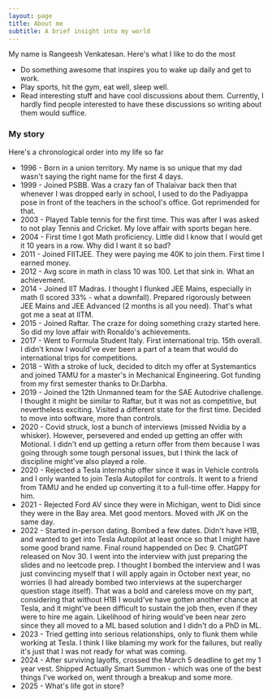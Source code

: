 ```yaml
---
layout: page
title: About me
subtitle: A brief insight into my world
---
```


My name is Rangeesh Venkatesan. Here's what I like to do the most

- Do something awesome that inspires you to wake up daily and get to work.
- Play sports, hit the gym, eat well, sleep well.
- Read interesting stuff and have cool discussions about them. Currently, I hardly find people interested to have these discussions so writing about them would suffice. 

### My story

Here's a chronological order into my life so far
- 1996 - Born in a union territory. My name is so unique that my dad wasn't saying the right name for the first 4 days. 
- 1999 - Joined PSBB. Was a crazy fan of Thalaivar back then that whenever I was dropped early in school, I used to do the Padiyappa pose in front of the teachers in the school's office. Got reprimended for that. 
- 2003 - Played Table tennis for the first time. This was after I was asked to not play Tennis and Cricket. My love affair with sports began here.
- 2004 - First time I got Math proficiency. Little did I know that I would get it 10 years in a row. Why did I want it so bad?
- 2011 - Joined FIITJEE. They were paying me 40K to join them. First time I earned money. 
- 2012 - Avg score in math in class 10 was 100. Let that sink in. What an achievement. 
- 2014 - Joined IIT Madras. I thought I flunked JEE Mains, especially in math (I scored 33% - what a downfall). Prepared rigorously between JEE Mains and JEE Advanced (2 months is all you need). That's what got me a seat at IITM.
- 2015 - Joined Raftar. The craze for doing something crazy started here. So did my love affair with Ronaldo's achievements. 
- 2017 - Went to Formula Student Italy. First international trip. 15th overall. I didn't know I would've ever been a part of a team that would do international trips for competitions.
- 2018 - With a stroke of luck, decided to ditch my offer at Systemantics and joined TAMU for a master's in Mechanical Engineering. Got funding from my first semester thanks to Dr.Darbha. 
- 2019 - Joined the 12th Unmanned team for the SAE Autodrive challenge. I thought it might be similar to Raftar, but it was not as competitive, but nevertheless exciting. Visited a different state for the first time. Decided to move into software, more than controls.
- 2020 - Covid struck, lost a bunch of interviews (missed Nvidia by a whisker). However, persevered and ended up getting an offer with Motional. I didn't end up getting a return offer from them because I was going through some tough personal issues, but I think the lack of discipline might've also played a role. 
- 2020 - Rejected a Tesla internship offer since it was in Vehicle controls and I only wanted to join Tesla Autopilot for controls. It went to a friend from TAMU and he ended up converting it to a full-time offer. Happy for him. 
- 2021 - Rejected Ford AV since they were in Michigan, went to Didi since they were in the Bay area. Met good mentors. Moved with JK on the same day. 
- 2022 - Started in-person dating. Bombed a few dates. Didn't have H1B, and wanted to get into Tesla Autopilot at least once so that I might have some good brand name. Final round happended on Dec 9. ChatGPT released on Nov 30. I went into the interview with just preparing the slides and no leetcode prep. I thought I bombed the interview and I was just convincing myself that I will apply again in October next year, no worries (I had already bombed two interviews at the supercharger question stage itself). That was a bold and careless move on my part, considering that without H1B I would've have gotten another chance at Tesla, and it might've been difficult to sustain the job then, even if they were to hire me again. Likelihood of hiring would've been near zero since they all moved to a ML based solution and I didn't do a PhD in ML. 
- 2023 -  Tried getting into serious relationships, only to flunk them while working at Tesla. I think I like blaming my work for the failures, but really it's just that I was not ready for what was coming.  
- 2024 -  After surviving layoffs, crossed the March 5 deadline to get my 1 year vest. Shipped Actually Smart Summon - which was one of the best things I've worked on, went through a breakup and some more. 
- 2025 - What's life got in store? 
